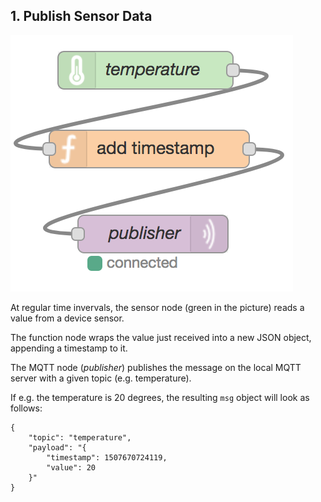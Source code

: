 ## 1. Publish Sensor Data

![flow sensor data](img/sensor-publish.png)

At regular time invervals, the sensor node (green in the picture) reads a value from a device sensor.

The function node wraps the value just received into a new JSON object, appending a timestamp to it.

The MQTT node (*publisher*) publishes the message on the local MQTT server with a given topic (e.g. temperature).

If e.g. the temperature is 20 degrees, the resulting `msg` object will look as follows:

    {
        "topic": "temperature",
        "payload": "{
            "timestamp": 1507670724119,
            "value": 20
        }"
    }